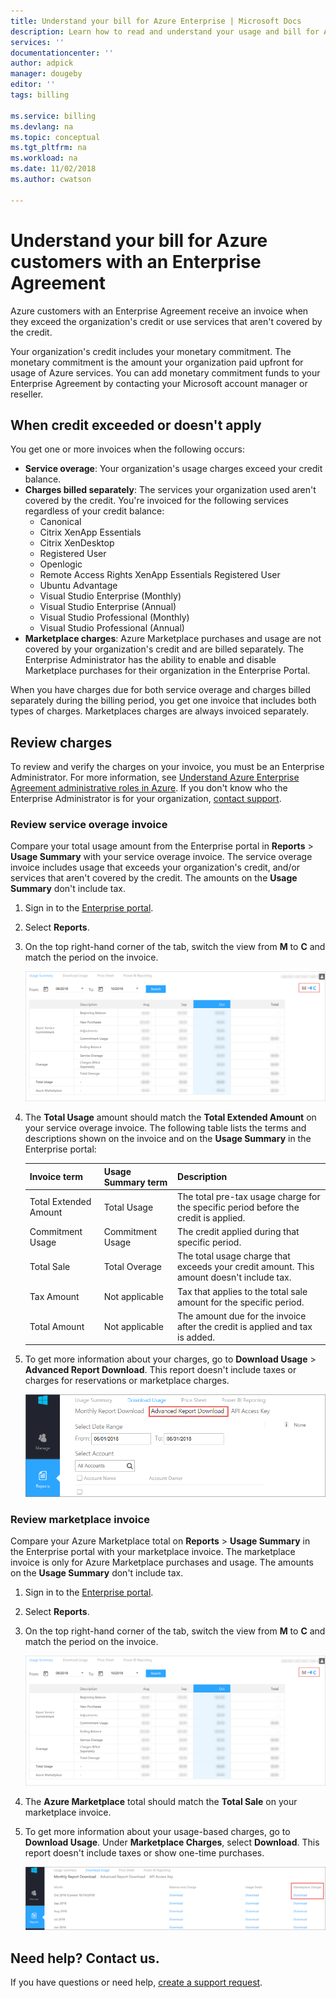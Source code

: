 ```yaml
---
title: Understand your bill for Azure Enterprise | Microsoft Docs
description: Learn how to read and understand your usage and bill for Azure customers with a Enterprise Agreement
services: ''
documentationcenter: ''
author: adpick
manager: dougeby
editor: ''
tags: billing

ms.service: billing
ms.devlang: na
ms.topic: conceptual
ms.tgt_pltfrm: na
ms.workload: na
ms.date: 11/02/2018
ms.author: cwatson

---
```

# Understand your bill for Azure customers with an Enterprise Agreement

Azure customers with an Enterprise Agreement receive an invoice when they exceed the organization's credit or use services that aren't covered by the credit. 

Your organization's credit includes your monetary commitment. The monetary commitment is the amount your organization paid upfront for usage of Azure services. You can add monetary commitment funds to your Enterprise Agreement by contacting your Microsoft account manager or reseller.  

## When credit exceeded or doesn't apply

You get one or more invoices when the following occurs:

- **Service overage**: Your organization's usage charges exceed your credit balance.
- **Charges billed separately**: The services your organization used aren't covered by the credit. You're invoiced for the following services regardless of your credit balance:
    - Canonical
    - Citrix XenApp Essentials
    - Citrix XenDesktop 
    - Registered User
    - Openlogic
    - Remote Access Rights XenApp Essentials Registered User
    - Ubuntu Advantage
    - Visual Studio Enterprise (Monthly)
    - Visual Studio Enterprise (Annual)
    - Visual Studio Professional (Monthly)
    - Visual Studio Professional (Annual)
- **Marketplace charges**: Azure Marketplace purchases and usage are not covered by your organization's credit and are billed separately. The Enterprise Administrator has the ability to enable and disable Marketplace purchases for their organization in the Enterprise Portal. 

When you have charges due for both service overage and charges billed separately during the billing period, you get one invoice that includes both types of charges. Marketplaces charges are always invoiced separately.

## Review charges

To review and verify the charges on your invoice, you must be an Enterprise Administrator. For more information, see [Understand Azure Enterprise Agreement administrative roles in Azure](billing-understand-ea-roles.md). If you don't know who the Enterprise Administrator is for your organization, [contact support](https://portal.azure.com/?#blade/Microsoft_Azure_Support/HelpAndSupportBlade).

### Review service overage invoice

Compare your total usage amount from the Enterprise portal in **Reports** > **Usage Summary** with your service overage invoice. The service overage invoice includes usage that exceeds your organization's credit, and/or services that aren't covered by the credit. The amounts on the **Usage Summary** don't include tax. 

1. Sign in to the [Enterprise portal](https://ea.azure.com).
1. Select **Reports**.
1. On the top right-hand corner of the tab, switch the view from **M** to **C** and match the period on the invoice.
 
   ![Screenshot that shows M + C option  on Usage summary.](./media/billing-understand-your-bill-ea/ea-portal-usage-sumary-cm-option.png)

1. The **Total Usage** amount should match the **Total Extended Amount** on your service overage invoice. The following table lists the terms and descriptions shown on the invoice and on the **Usage Summary** in the Enterprise portal:

   |Invoice term|Usage Summary term|Description|
   |---|---|---|
   |Total Extended Amount|Total Usage|The total pre-tax usage charge for the specific period before the credit is applied.|
   |Commitment Usage|Commitment Usage|The credit applied during that specific period.|
   |Total Sale|Total Overage|The total usage charge that exceeds your credit amount. This amount doesn't include tax.|
   |Tax Amount|Not applicable|Tax that applies to the total sale amount for the specific period.|
   |Total Amount|Not applicable|The amount due for the invoice after the credit is applied and tax is added.|
1. To get more information about your charges, go to **Download Usage** > **Advanced Report Download**. This report doesn't include taxes or charges for reservations or marketplace charges.

      ![Screenshot that shows Advanced report Download on the Download usage tab.](./media/billing-understand-your-bill-ea/ea-portal-download-usage-advanced.png)

### Review marketplace invoice

Compare your Azure Marketplace total on **Reports** > **Usage Summary** in the Enterprise portal with your marketplace invoice. The marketplace invoice is only for Azure Marketplace purchases and usage. The amounts on the **Usage Summary** don't include tax. 

1. Sign in to the [Enterprise portal](https://ea.azure.com).
1. Select **Reports**.
1. On the top right-hand corner of the tab, switch the view from **M** to **C** and match the period on the invoice.

     ![Screenshot that shows M + C option  on Usage summary.](./media/billing-understand-your-bill-ea/ea-portal-usage-sumary-cm-option.png)

1. The **Azure Marketplace** total should match the **Total Sale** on your marketplace invoice.
1. To get more information about your usage-based charges, go to **Download Usage**. Under **Marketplace Charges**, select **Download**. This report doesn't include taxes or show one-time purchases.

     ![Screenshot that shows download option under Marketplace charges.](./media/billing-understand-your-bill-ea/ea-portal-download-usage-marketplace.png)

## Need help? Contact us.

If you have questions or need help, [create a support request](https://portal.azure.com/#blade/Microsoft_Azure_Support/HelpAndSupportBlade/newsupportrequest).
